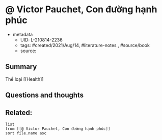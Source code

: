 # @ Victor Pauchet, Con đường hạnh phúc


- metadata
	- UID: L-210814-2236
	- tags: #created/2021/Aug/14, #literature-notes , #source/book 
	- source: 

## Summary
Thể loại [[Health]]


## Questions and thoughts


## Related:
```dataview
list
from [[@ Victor Pauchet, Con đường hạnh phúc]]
sort file.name asc
```
